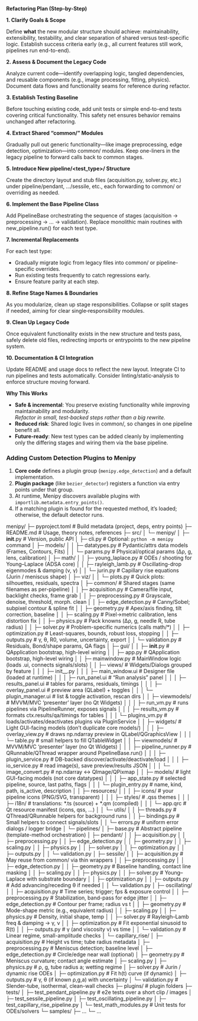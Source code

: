 
**Refactoring Plan (Step-by-Step)**

**1\. Clarify Goals & Scope**

Define **what** the new modular structure should achieve: maintainability, extensibility, testability, and clear separation of shared versus test-specific logic. Establish success criteria early (e.g., all current features still work, pipelines run end-to-end).

**2\. Assess & Document the Legacy Code**

Analyze current code—identify overlapping logic, tangled dependencies, and reusable components (e.g., image processing, fitting, physics). Document data flows and functionality seams for reference during refactor.

**3\. Establish Testing Baseline**

Before touching existing code, add unit tests or simple end-to-end tests covering critical functionality. This safety net ensures behavior remains unchanged after refactoring.

**4\. Extract Shared “common/” Modules**

Gradually pull out generic functionality—like image preprocessing, edge detection, optimization—into common/ modules. Keep one-liners in the legacy pipeline to forward calls back to common stages.

**5\. Introduce New pipeline/&lt;test_type&gt;/ Structure**

Create the directory layout and stub files (acquisition.py, solver.py, etc.) under pipeline/pendant, .../sessile, etc., each forwarding to common/ or overriding as needed.

**6\. Implement the Base Pipeline Class**

Add PipelineBase orchestrating the sequence of stages (acquisition → preprocessing → … → validation). Replace monolithic main routines with new_pipeline.run() for each test type.

**7\. Incremental Replacements**

For each test type:

- Gradually migrate logic from legacy files into common/ or pipeline-specific overrides.
- Run existing tests frequently to catch regressions early.
- Ensure feature parity at each step.

**8\. Refine Stage Names & Boundaries**

As you modularize, clean up stage responsibilities. Collapse or split stages if needed, aiming for clear single‑responsibility modules.

**9\. Clean Up Legacy Code**

Once equivalent functionality exists in the new structure and tests pass, safely delete old files, redirecting imports or entrypoints to the new pipeline system.

**10\. Documentation & CI Integration**

Update README and usage docs to reflect the new layout. Integrate CI to run pipelines and tests automatically. Consider linting/static‑analysis to enforce structure moving forward.

**Why This Works**

- **Safe & incremental**: You preserve existing functionality while improving maintainability and modularity.  
    _Refactor in small, test-backed steps rather than a big rewrite._
- **Reduced risk**: Shared logic lives in common/, so changes in one pipeline benefit all.
- **Future-ready**: New test types can be added cleanly by implementing only the differing stages and wiring them via the base pipeline.

### Adding Custom Detection Plugins to Menipy

1. **Core code** defines a plugin group (`menipy.edge_detection`) and a default implementation.
2. **Plugin package** (like `bezier_detector`) registers a function via entry points under that group.
3. At runtime, Menipy discovers available plugins with `importlib.metadata.entry_points()`.
4. If a matching plugin is found for the requested method, it’s loaded; otherwise, the default detector runs.


menipy/
├─ pyproject.toml                  # Build metadata (project, deps, entry points)
├─ README.md                       # Usage, theory notes, references
├─ src/
│  └─ menipy/
│     ├─ __init__.py               # Version, public API
│     ├─ cli.py                    # Optional: `python -m menipy` command
│     ├─ models/
│     │  ├─ datatypes.py           # Pydantic/attrs data models (Frames, Contours, Fits)
│     │  └─ params.py              # Physical/optical params (Δρ, g, lens, calibration)
│     ├─ math/
│     │  ├─ young_laplace.py       # ODEs / shooting for Young–Laplace (ADSA core)
│     │  ├─ rayleigh_lamb.py       # Oscillating-drop eigenmodes & damping (ν, γ) 
│     │  └─ jurin.py               # Capillary rise equations (Jurin / meniscus shape)
│     ├─ viz/
│     │  └─ plots.py               # Quick plots: silhouettes, residuals, spectra
│     ├─ common/                   # Shared stages (same filenames as per-pipeline)
│     │  ├─ acquisition.py         # Camera/file input, backlight checks, frame grab
│     │  ├─ preprocessing.py       # Grayscale, denoise, threshold, morph. clean
│     │  ├─ edge_detection.py      # Canny/Sobel; subpixel contour & spline fit
│     │  ├─ geometry.py            # Apex/axis finding, tilt correction, baseline
│     │  ├─ scaling.py             # Pixel→metric calibration, lens distortion fix
│     │  ├─ physics.py             # Pack knowns (Δρ, g, needle R, tube radius)
│     │  ├─ solver.py              # Problem-specific numerics (calls math/*)
│     │  ├─ optimization.py        # Least-squares, bounds, robust loss, stopping
│     │  ├─ outputs.py             # γ, θ, R0, volume, uncertainty, export
│     │  └─ validation.py          # Residuals, Bond/shape params, QA flags
│     ├─ gui/
│     │  ├─ __init__.py                 # QApplication bootstrap, high-level wiring
│     │  ├─ app.py                 # QApplication bootstrap, high-level wiring
│     │  ├─ mainwindow.py          # MainWindow logic (loads .ui, connects signals/slots)
│     │  ├─ views/                 # Widgets/Dialogs grouped by feature
│     │  │  ├─ init__.py
│     │  │  ├─ main_window.ui       # Designer file (loaded at runtime)
│     │  │  ├─ run_panel.ui         # “Run analysis” panel
│     │  │  ├─ results_panel.ui        # tables for params, residuals, timings
│     │  │  ├─ overlay_panel.ui        # preview area (QLabel) + toggles
│     │  │  └─ plugin_manager.ui       # list & toggle activation, rescan dirs
│     │  ├─ viewmodels/            # MVVM/MVC ‘presenter’ layer (no Qt Widgets)
│     │  │  ├─  run_vm.py               # runs pipelines via PipelineRunner, exposes signals
│     │  │  ├─  results_vm.py           # formats ctx.results/qa/timings for tables
│     │  │  └─  plugins_vm.py           # loads/activates/deactivates plugins via PluginService
│     │  ├─ widgets/                # Light GUI-facing models (don’t duplicate core models/)
│     │  │  ├─ overlay_view.py         # draws np.ndarray preview in QLabel/QGraphicsView
│     │  │  └─ table.py                # small helpers to fill QTableWidget
│     │  ├─ viewmodels/            # MVVM/MVC ‘presenter’ layer (no Qt Widgets)
│     │  │  ├─  pipeline_runner.py      # QRunnable/QThread wrapper around PipelineBase.run()
│     │  │  ├─  plugin_service.py       # DB-backed discover/activate/deactivate/load
│     │  │  ├─  io_service.py           # read image(s), save preview/results JSON
│     │  │  └─  image_convert.py        # np.ndarray <-> QImage/QPixmap
│     │  ├─ models/                # light GUI-facing models (not core datatypes)
│     │  │  ├─  app_state.py            # selected pipeline, source, last paths, flags
│     │  │  └─  plugin_entry.py         # name, kind, path, is_active, description
│     │  ├─ resources/
│     │  │  ├─ icons/               # your pipeline icons (PNG/SVG, transparent)
│     │  │  ├─ styles/              # .qss themes
│     │  │  ├─ i18n/                # translations: *.ts (source) + *.qm (compiled)
│     │  │  └─ app.qrc              # Qt resource manifest (icons, qss, …)
│     │  └─ utils/
│     │     ├─  threads.py           # QThread/QRunnable helpers for background runs
│     │     ├─  bindings.py          # Small helpers to connect signals/slots
│     │     └─  errors.py               # uniform error dialogs / logger bridge
│     └─ pipelines/
│        ├─ base.py                # Abstract pipeline (template-method orchestration)
│        ├─ pendant/
│        │  ├─ acquisition.py
│        │  ├─ preprocessing.py
│        │  ├─ edge_detection.py
│        │  ├─ geometry.py
│        │  ├─ scaling.py
│        │  ├─ physics.py
│        │  ├─ solver.py
│        │  ├─ optimization.py
│        │  ├─ outputs.py
│        │  └─ validation.py
│        ├─ sessile/
│        │  ├─ acquisition.py      # May reuse from common/ via thin wrappers
│        │  ├─ preprocessing.py
│        │  ├─ edge_detection.py
│        │  ├─ geometry.py         # Baseline handling, contact line masking
│        │  ├─ scaling.py
│        │  ├─ physics.py
│        │  ├─ solver.py           # Young–Laplace with substrate boundary
│        │  ├─ optimization.py
│        │  ├─ outputs.py          # Add advancing/receding θ if needed
│        │  └─ validation.py
│        ├─ oscillating/
│        │  ├─ acquisition.py      # Time series; trigger; fps & exposure control
│        │  ├─ preprocessing.py    # Stabilization, band-pass for edge jitter
│        │  ├─ edge_detection.py   # Contour per frame; radius vs t
│        │  ├─ geometry.py         # Mode-shape metric (e.g., equivalent radius)
│        │  ├─ scaling.py
│        │  ├─ physics.py          # Density, initial shape, temp
│        │  ├─ solver.py           # Rayleigh–Lamb freq & damping → γ, ν
│        │  ├─ optimization.py     # Fit exponential sinusoid to R(t)
│        │  ├─ outputs.py          # γ (and viscosity ν) vs time
│        │  └─ validation.py       # Linear regime, small-amplitude checks
│        └─ capillary_rise/
│           ├─ acquisition.py      # Height vs time; tube radius metadata
│           ├─ preprocessing.py    # Meniscus detection; baseline level
│           ├─ edge_detection.py   # Circle/edge near wall (optional)
│           ├─ geometry.py         # Meniscus curvature; contact angle estimate
│           ├─ scaling.py
│           ├─ physics.py          # ρ, g, tube radius a; wetting regime
│           ├─ solver.py           # Jurin / dynamic rise ODEs
│           ├─ optimization.py     # Fit h(t) curve (if dynamic)
│           ├─ outputs.py          # γ, θ (if known ρ,g,a) with uncertainty
│           └─ validation.py       # Slender-tube, isothermal, clean-wall checks
├─ plugins/ # plugin folders
├─ tests/
│  ├─ test_pendant_pipeline.py     # e2e tests over a short clip / images
│  ├─ test_sessile_pipeline.py
│  ├─ test_oscillating_pipeline.py
│  ├─ test_capillary_rise_pipeline.py
│  └─ test_math_modules.py         # Unit tests for ODEs/solvers
└─ samples/
   ├─ ...
   └─ ...
